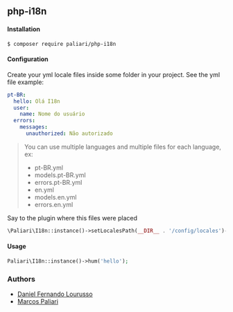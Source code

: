 ## php-i18n

#### Installation
	
	$ composer require paliari/php-i18n

#### Configuration

Create your yml locale files inside some folder in your project. See the yml file example:

```yaml
pt-BR:
  hello: Olá I18n
  user:
    name: Nome do usuário
  errors:
    messages:
      unauthorized: Não autorizado

```

> You can use multiple languages and multiple files for each language, ex:
> - pt-BR.yml
> - models.pt-BR.yml
> - errors.pt-BR.yml
> - en.yml
> - models.en.yml
> - errors.en.yml


Say to the plugin where this files were placed

```php
\Paliari\I18n::instance()->setLocalesPath(__DIR__ . '/config/locales')->setCurrentLocale('pt-BR');
```

#### Usage 

```php
Paliari\I18n::instance()->hum('hello');
```

### Authors

- [Daniel Fernando Lourusso](http://dflourusso.com.br)
- [Marcos Paliari](http://paliari.com.br)